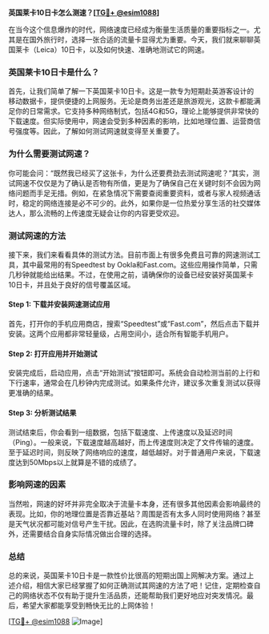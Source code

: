 **英国莱卡10日卡怎么测速？[[TG💪+ @esim1088](https://t.me/s/esim1088)]**

在当今这个信息爆炸的时代，网络速度已经成为衡量生活质量的重要指标之一。尤其是在国外旅行时，选择一张合适的流量卡显得尤为重要。今天，我们就来聊聊英国莱卡（Leica）10日卡，以及如何快速、准确地测试它的网速。

### 英国莱卡10日卡是什么？

首先，让我们简单了解一下英国莱卡10日卡。这是一款专为短期赴英游客设计的移动数据卡，提供便捷的上网服务。无论是商务出差还是旅游观光，这款卡都能满足你的日常需求。它支持多种网络制式，包括4G和5G，理论上能够提供非常快的下载速度。但实际使用中，网速会受到多种因素的影响，比如地理位置、运营商信号强度等。因此，了解如何测试网速就变得至关重要了。

### 为什么需要测试网速？

你可能会问：“既然我已经买了这张卡，为什么还要费劲去测试网速呢？”其实，测试网速不仅仅是为了确认是否物有所值，更是为了确保自己在关键时刻不会因为网络问题而手足无措。例如，在紧急情况下需要查阅重要资料，或者与家人视频通话时，稳定的网络连接是必不可少的。此外，如果你是一位热爱分享生活的社交媒体达人，那么流畅的上传速度无疑会让你的内容更受欢迎。

### 测试网速的方法

接下来，我们来看看具体的测试方法。目前市面上有很多免费且可靠的网速测试工具，其中最常用的有Speedtest by Ookla和Fast.com。这些应用操作简单，只需几秒钟就能给出结果。不过，在使用之前，请确保你的设备已经安装好英国莱卡10日卡，并且处于良好的信号覆盖区域。

#### Step 1: 下载并安装网速测试应用

首先，打开你的手机应用商店，搜索“Speedtest”或“Fast.com”，然后点击下载并安装。这两个应用都非常轻量级，占用空间小，适合所有智能手机用户。

#### Step 2: 打开应用并开始测试

安装完成后，启动应用，点击“开始测试”按钮即可。系统会自动检测当前的上行和下行速率，通常会在几秒钟内完成测试。如果条件允许，建议多次重复测试以获得更准确的结果。

#### Step 3: 分析测试结果

测试结束后，你会看到一组数据，包括下载速度、上传速度以及延迟时间（Ping）。一般来说，下载速度越高越好，而上传速度则决定了文件传输的速度。至于延迟时间，则反映了网络响应的速度，越低越好。对于普通用户来说，下载速度达到50Mbps以上就算是不错的成绩了。

### 影响网速的因素

当然啦，网速的好坏并非完全取决于流量卡本身，还有很多其他因素会影响最终的表现。比如，你的地理位置是否靠近基站？周围是否有太多人同时使用网络？甚至是天气状况都可能对信号产生干扰。因此，在选购流量卡时，除了关注品牌口碑外，还需要结合自身实际情况做出合理的选择。

### 总结

总的来说，英国莱卡10日卡是一款性价比很高的短期出国上网解决方案。通过上述介绍，相信大家已经掌握了如何正确测试其网速的方法了吧！记住，定期检查自己的网络状态不仅有助于提升生活品质，还能帮助我们更好地应对突发情况。最后，希望大家都能享受到畅快无比的上网体验！

[[TG💪+ @esim1088](https://t.me/s/esim1088) ![Image](https://i.postimg.cc/4NQfJmqS/Snipaste-2025-05-13-00-14-12.png)]